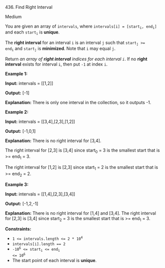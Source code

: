 436\. Find Right Interval

Medium

You are given an array of `intervals`, where <code>intervals[i] = [start<sub>i</sub>, end<sub>i</sub>]</code> and each <code>start<sub>i</sub></code> is **unique**.

The **right interval** for an interval `i` is an interval `j` such that <code>start<sub>j</sub> >= end<sub>i</sub></code> and <code>start<sub>j</sub></code> is **minimized**. Note that `i` may equal `j`.

Return _an array of **right interval** indices for each interval `i`_. If no **right interval** exists for interval `i`, then put `-1` at index `i`.

**Example 1:**

**Input:** intervals = [[1,2]]

**Output:** [-1]

**Explanation:** There is only one interval in the collection, so it outputs -1.

**Example 2:**

**Input:** intervals = [[3,4],[2,3],[1,2]]

**Output:** [-1,0,1]

**Explanation:** There is no right interval for [3,4]. 

The right interval for [2,3] is [3,4] since start<sub>0</sub> = 3 is the smallest start that is >= end<sub>1</sub> = 3. 

The right interval for [1,2] is [2,3] since start<sub>1</sub> = 2 is the smallest start that is >= end<sub>2</sub> = 2.

**Example 3:**

**Input:** intervals = [[1,4],[2,3],[3,4]]

**Output:** [-1,2,-1]

**Explanation:** There is no right interval for [1,4] and [3,4]. The right interval for [2,3] is [3,4] since start<sub>2</sub> = 3 is the smallest start that is >= end<sub>1</sub> = 3.

**Constraints:**

*   <code>1 <= intervals.length <= 2 * 10<sup>4</sup></code>
*   `intervals[i].length == 2`
*   <code>-10<sup>6</sup> <= start<sub>i</sub> <= end<sub>i</sub> <= 10<sup>6</sup></code>
*   The start point of each interval is **unique**.